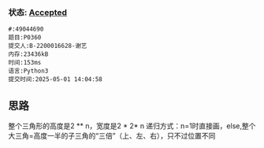 ### 状态: [Accepted](http://dsbpython.openjudge.cn/dspythonbook/solution/49044690)
```
#:49044690
题目:P0360
提交人:B-2200016628-谢艺
内存:23436kB
时间:153ms
语言:Python3
提交时间:2025-05-01 14:04:58
```
## 思路
整个三角形的高度是2 ** n，宽度是2 * 2* n 
递归方式：n=1时直接画，else,整个大三角=高度一半的子三角的“三倍”（上、左、右），只不过位置不同

